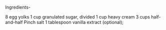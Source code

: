 Ingredients-

8 egg yolks
1 cup granulated sugar, divided
1 cup heavy cream
3 cups half-and-half
Pinch salt
1 tablespoon vanilla extract (optional);